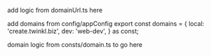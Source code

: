 add logic from domainUrl.ts here

add domains from config/appConfig
export const domains = {
	local: 'create.twinkl.biz',
	dev: 'web-dev',
} as const;

domain logic from consts/domain.ts to go here